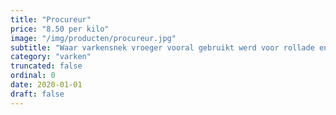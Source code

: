 ```yaml
---
title: "Procureur"
price: "8.50 per kilo"
image: "/img/producten/procureur.jpg"
subtitle: "Waar varkensnek vroeger vooral gebruikt werd voor rollade en schouderkarbonade, wordt het tegenwoordig veel gebruikt voor pulled pork. Dit stuk leent zich er uitstekend voor om langzaam te garen in de braadpan, oven of barbecue."
category: "varken"
truncated: false
ordinal: 0
date: 2020-01-01
draft: false
---
```


